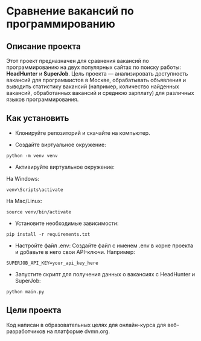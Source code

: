 # Сравнение вакансий по программированию

## Описание проекта

Этот проект предназначен для сравнения вакансий по программированию на двух популярных сайтах по поиску работы: **HeadHunter** и **SuperJob**. Цель проекта — анализировать доступность вакансий для программистов в Москве, обрабатывать объявления и выводить статистику вакансий (например, количество найденных вакансий, обработанных вакансий и среднюю зарплату) для различных языков программирования.

## Как установить

- Клонируйте репозиторий и скачайте на компьютер.

- Создайте виртуальное окружение:
```
python -m venv venv
```
- Активируйте виртуальное окружение:

На Windows:
```
venv\Scripts\activate
```
На Mac/Linux:
```
source venv/bin/activate
```

- Установите необходимые зависимости:
```
pip install -r requirements.txt
```
- Настройте файл .env: Создайте файл с именем .env в корне проекта и добавьте в него свои API-ключи. Например:
```
SUPERJOB_API_KEY=your_api_key_here
```
- Запустите скрипт для получения данных о вакансиях с HeadHunter и SuperJob:
```
python main.py
```
## Цели проекта

Код написан в образовательных целях для онлайн-курса для веб-разработчиков на платформе dvmn.org.
